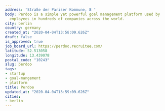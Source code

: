 ```yaml
---
address: 'Straße der Pariser Kommune, 8 '
body: Perdoo is a simple yet powerful goal management platform used by thousands of
  employees in hundreds of companies across the world.
city: berlin
country: germany
created_at: "2020-04-04T13:58:09.626Z"
draft: false
is_approved: true
job_board_url: https://perdoo.recruitee.com/
latitude: 52.513058
longitude: 13.439078
postal_code: "10243"
slug: perdoo
tags:
- startup
- goal-mangement
- platform
title: Perdoo
updated_at: "2020-04-04T13:59:09.626Z"
cities:
- berlin
---
```

